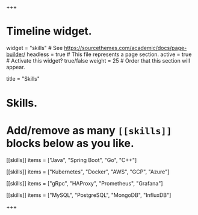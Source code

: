 +++
# Timeline widget.
widget = "skills"  # See https://sourcethemes.com/academic/docs/page-builder/
headless = true  # This file represents a page section.
active = true  # Activate this widget? true/false
weight = 25  # Order that this section will appear.

title = "Skills"

# Skills.
#   Add/remove as many `[[skills]]` blocks below as you like.

[[skills]]
  items = ["Java", "Spring Boot", "Go", "C++"]

[[skills]]
  items = ["Kubernetes", "Docker", "AWS", "GCP", "Azure"]

[[skills]]
  items = ["gRpc", "HAProxy", "Prometheus", "Grafana"]

[[skills]]
  items = ["MySQL", "PostgreSQL", "MongoDB", "InfluxDB"]

+++
